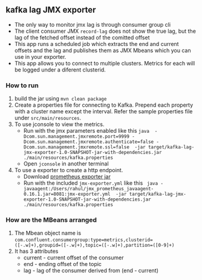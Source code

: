 ## kafka lag JMX exporter
* The only way to monitor jmx lag is through consumer group cli
* The client consumer JMX `record-lag` does not show the true lag, but the lag of the fetched offset instead of the comitted offset
* This app runs a scheduled job which extracts the end and current offsets and the lag and publishes them as JMX Mbeans which you can use in your exporter.
* This app allows you to connect to multiple clusters. Metrics for each will be logged under a diferent clusterid. 
### How to run
1. build the jar using `mvn clean package`
2. Create a properties file for connecting to Kafka. Prepend each property with a cluster name except the interval. Refer the sample properties file under `src/main/resources`.
3. To use jconsole to view the metrics.
   * Run with the jmx parameters enabled like this `java  -Dcom.sun.management.jmxremote.port=9999 -Dcom.sun.management.jmxremote.authenticate=false -Dcom.sun.management.jmxremote.ssl=false  -jar target/kafka-lag-jmx-exporter-1.0-SNAPSHOT-jar-with-dependencies.jar ./main/resources/kafka.properties`
   * Open `jconsole` in another terminal
4. To use a exporter to create a http endpoint. 
   * Download [prometheus exporter jar](https://mvnrepository.com/artifact/io.prometheus.jmx/jmx_prometheus_javaagent)
   * Run with the included `jmx-exporter.yml` like this ` java -javaagent:/Users/rahul/jmx_prometheus_javaagent-0.16.1.jar=8081:jmx-exporter.yml  -jar target/kafka-lag-jmx-exporter-1.0-SNAPSHOT-jar-with-dependencies.jar ./main/resources/kafka.properties`
    

### How are the MBeans arranged 
1. The Mbean object name is `com.confluent.consumergroup:type=metrics,clusterid=([-.w]+),groupid=([-.w]+),topic=([-.w]+),partition=([0-9]+)`
2. It has 3 attributes 
   * current - current offset of the consumer 
   * end - ending offset of the topic 
   * lag - lag of the consumer derived from (end - current) 